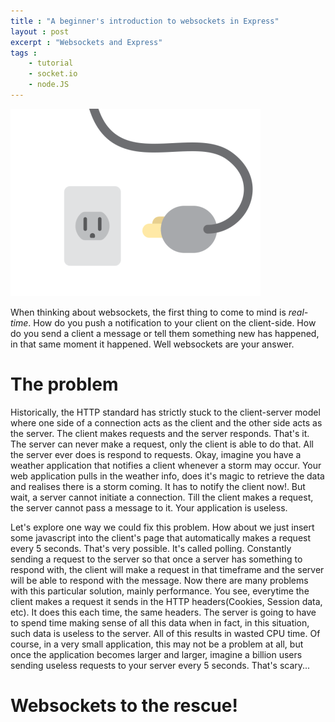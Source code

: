 ```yaml
---
title : "A beginner's introduction to websockets in Express"
layout : post
excerpt : "Websockets and Express"
tags : 
    - tutorial
    - socket.io
    - node.JS
---
```

![websockets](/assets/image/websocket-heading.gif)


When thinking about websockets, the first thing to come to mind is *real-time*. How do you push a notification
to your client on the client-side. How do you send a client a message or tell them something new has happened, in that same moment it happened. Well websockets are your answer.


# The problem
Historically, the HTTP standard has strictly stuck to the client-server model where one side of a connection acts as the client and the other side acts as the server. The client makes requests and the server responds. That's it. The server can never make a request, only the client is able to do that. All the server ever does is respond to requests. Okay, imagine you have a weather application that notifies a client whenever a storm may occur. Your web application pulls in the weather info, does it's magic to retrieve the data and realises there is a storm coming. It has to notify the client now!. But wait, a server cannot initiate a connection. Till the client makes a request, the server cannot pass a message to it. Your application is useless.

Let's explore one way we could fix this problem. How about we just insert some javascript into the client's page that automatically makes a request every 5 seconds. That's very possible. It's called polling. Constantly sending a request to the server so that once a server has something to respond with, the client will make a request in that timeframe and the server will be able to respond with the message. Now there are many problems with this particular solution, mainly performance. You see, everytime the client makes a request 
it sends in the HTTP headers(Cookies, Session data, etc). It does this each time, the same headers. The server is going to have to spend time making sense of all this data when in fact, in this situation, such data is useless to the server. All of this results in wasted CPU time. Of course, in a very small application, this may not be a problem at all, but once the application becomes larger and larger, imagine a billion users sending useless requests to your server every 5 seconds. That's scary...


# Websockets to the rescue!